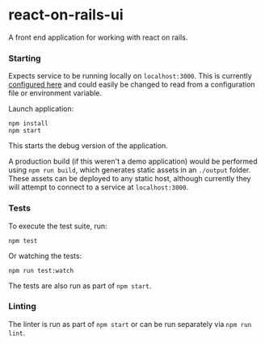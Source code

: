 # react-on-rails-ui
A front end application for working with react on rails.

### Starting

Expects service to be running locally on `localhost:3000`. This is currently [configured here](https://github.com/SonofNun15/react-on-rails-ui/blob/master/source/app/utilities/baseApi.js#L6) and could easily be changed to read from a configuration file or environment variable.

Launch application:
```
npm install
npm start
```

This starts the debug version of the application.

A production build (if this weren't a demo application) would be performed using `npm run build`, which generates static assets in an `./output` folder. These assets can be deployed to any static host, although currently they will attempt to connect to a service at `localhost:3000`.

### Tests

To execute the test suite, run:

```
npm test
```

Or watching the tests:

```
npm run test:watch
```

The tests are also run as part of `npm start`.

### Linting

The linter is run as part of `npm start` or can be run separately via `npm run lint`.

